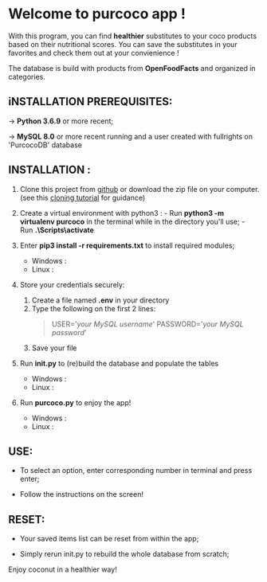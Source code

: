 # Welcome to **purcoco** app !

With this program, you can find **healthier** substitutes to your coco products based on their nutritional scores. 
You can save the substitutes in your favorites and check them out at your convienience !

The database is build with products from **OpenFoodFacts** and organized in categories.


## iNSTALLATION PREREQUISITES:

-> **Python 3.6.9** or more recent;

-> **MySQL 8.0** or more recent running and a user created with fullrights on 'PurcocoDB' database


## INSTALLATION :

1. Clone this project from [github](https://github.com/Himajin25/OCRP5.git) or download the zip file on your computer.
    (see this [cloning tutorial](https://help.github.com/en/github/creating-cloning-and-archiving-repositories/cloning-a-repository) for guidance)

2. Create a virtual environment with python3 :
        - Run  **python3 -m virtualenv purcoco** in the terminal while in the directory you'll use;
        - Run **.\Scripts\activate** 

3. Enter **pip3 install -r requirements.txt** to install required modules;
    - Windows :
    - Linux :

4. Store your credentials securely:
    1. Create a file named **.env** in your directory 
    2. Type the following on the first 2 lines: 
        > USER='_your MySQL username_'
        > PASSWORD='_your MySQL password_'
    3. Save your file 

5. Run **init.py** to (re)build the database and populate the tables
    - Windows :
    - Linux :

6. Run **purcoco.py** to enjoy the app!
    - Windows :
    - Linux :



## USE:

- To select an option, enter corresponding number in terminal and press enter;

- Follow the instructions on the screen!

## RESET:

- Your saved items list can be reset from within the app;

- Simply rerun init.py to rebuild the whole database from scratch;




Enjoy coconut in a healthier way!